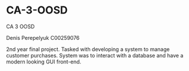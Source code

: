 # CA-3-OOSD
CA 3 OOSD

Denis Perepelyuk
C00259076

2nd year final project. Tasked with developing a system to manage customer purchases. System was to interact with a database and have a modern looking GUI front-end.
